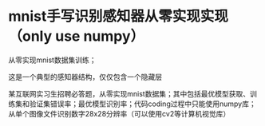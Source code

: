 # mnist手写识别感知器从零实现实现（only use numpy）
从零实现mnist数据集训练；

这是一个典型的感知器结构，仅仅包含一个隐藏层

某互联网实习生招聘必答题，从零实现mnist数据集；其中包括最优模型获取、训练集和验证集错误率；最优模型识别率；代码coding过程中只能使用numpy库；从单个图像文件识别数字28x28分辨率（可以使用cv2等计算机视觉库）
